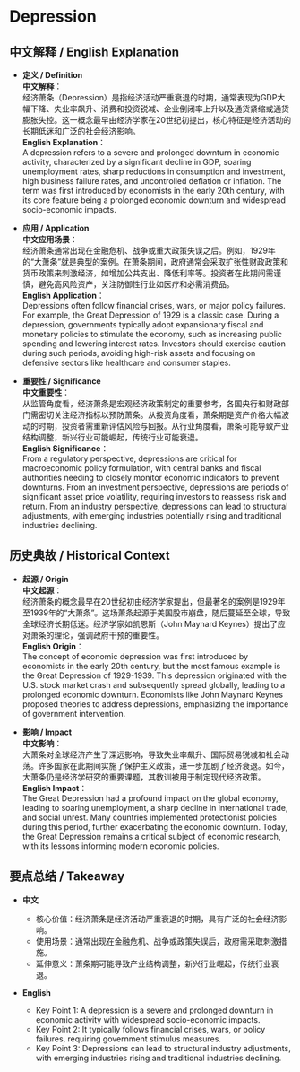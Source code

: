 # Depression

## 中文解释 / English Explanation

* **定义 / Definition**  
  **中文解释**：  
  经济萧条（Depression）是指经济活动严重衰退的时期，通常表现为GDP大幅下降、失业率飙升、消费和投资锐减、企业倒闭率上升以及通货紧缩或通货膨胀失控。这一概念最早由经济学家在20世纪初提出，核心特征是经济活动的长期低迷和广泛的社会经济影响。  
  **English Explanation**：  
  A depression refers to a severe and prolonged downturn in economic activity, characterized by a significant decline in GDP, soaring unemployment rates, sharp reductions in consumption and investment, high business failure rates, and uncontrolled deflation or inflation. The term was first introduced by economists in the early 20th century, with its core feature being a prolonged economic downturn and widespread socio-economic impacts.

* **应用 / Application**  
  **中文应用场景**：  
  经济萧条通常出现在金融危机、战争或重大政策失误之后。例如，1929年的“大萧条”就是典型的案例。在萧条期间，政府通常会采取扩张性财政政策和货币政策来刺激经济，如增加公共支出、降低利率等。投资者在此期间需谨慎，避免高风险资产，关注防御性行业如医疗和必需消费品。  
  **English Application**：  
  Depressions often follow financial crises, wars, or major policy failures. For example, the Great Depression of 1929 is a classic case. During a depression, governments typically adopt expansionary fiscal and monetary policies to stimulate the economy, such as increasing public spending and lowering interest rates. Investors should exercise caution during such periods, avoiding high-risk assets and focusing on defensive sectors like healthcare and consumer staples.

* **重要性 / Significance**  
  **中文重要性**：  
  从监管角度看，经济萧条是宏观经济政策制定的重要参考，各国央行和财政部门需密切关注经济指标以预防萧条。从投资角度看，萧条期是资产价格大幅波动的时期，投资者需重新评估风险与回报。从行业角度看，萧条可能导致产业结构调整，新兴行业可能崛起，传统行业可能衰退。  
  **English Significance**：  
  From a regulatory perspective, depressions are critical for macroeconomic policy formulation, with central banks and fiscal authorities needing to closely monitor economic indicators to prevent downturns. From an investment perspective, depressions are periods of significant asset price volatility, requiring investors to reassess risk and return. From an industry perspective, depressions can lead to structural adjustments, with emerging industries potentially rising and traditional industries declining.

## 历史典故 / Historical Context

* **起源 / Origin**  
  **中文起源**：  
  经济萧条的概念最早在20世纪初由经济学家提出，但最著名的案例是1929年至1939年的“大萧条”。这场萧条起源于美国股市崩盘，随后蔓延至全球，导致全球经济长期低迷。经济学家如凯恩斯（John Maynard Keynes）提出了应对萧条的理论，强调政府干预的重要性。  
  **English Origin**：  
  The concept of economic depression was first introduced by economists in the early 20th century, but the most famous example is the Great Depression of 1929-1939. This depression originated with the U.S. stock market crash and subsequently spread globally, leading to a prolonged economic downturn. Economists like John Maynard Keynes proposed theories to address depressions, emphasizing the importance of government intervention.

* **影响 / Impact**  
  **中文影响**：  
  大萧条对全球经济产生了深远影响，导致失业率飙升、国际贸易锐减和社会动荡。许多国家在此期间实施了保护主义政策，进一步加剧了经济衰退。如今，大萧条仍是经济学研究的重要课题，其教训被用于制定现代经济政策。  
  **English Impact**：  
  The Great Depression had a profound impact on the global economy, leading to soaring unemployment, a sharp decline in international trade, and social unrest. Many countries implemented protectionist policies during this period, further exacerbating the economic downturn. Today, the Great Depression remains a critical subject of economic research, with its lessons informing modern economic policies.

## 要点总结 / Takeaway

* **中文**  
  - 核心价值：经济萧条是经济活动严重衰退的时期，具有广泛的社会经济影响。  
  - 使用场景：通常出现在金融危机、战争或政策失误后，政府需采取刺激措施。  
  - 延伸意义：萧条期可能导致产业结构调整，新兴行业崛起，传统行业衰退。

* **English**  
  - Key Point 1: A depression is a severe and prolonged downturn in economic activity with widespread socio-economic impacts.  
  - Key Point 2: It typically follows financial crises, wars, or policy failures, requiring government stimulus measures.  
  - Key Point 3: Depressions can lead to structural industry adjustments, with emerging industries rising and traditional industries declining.